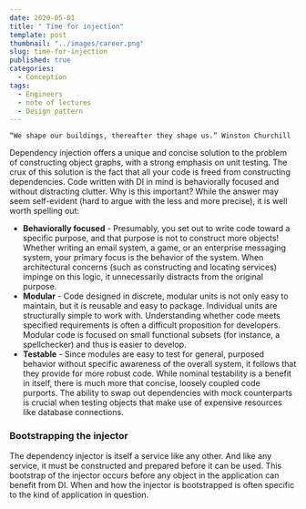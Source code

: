 ```yaml
---
date: 2020-05-01
title: " Time for injection"
template: post
thumbnail: "../images/career.png"
slug: time-for-injection
published: true
categories:
  - Conception
tags:
  - Engineers
  - note of lectures
  - Design pattern
---
```


`“We shape our buildings, thereafter they shape us.” Winston Churchill`

Dependency injection offers a unique and concise solution to the problem of constructing object graphs, with a strong emphasis on unit testing.
The crux of this solution is the fact that all your code is freed from constructing dependencies.
Code written with DI in mind is behaviorally focused and without distracting clutter. Why is this important? While the answer may seem self-evident (hard to argue with the less and more precise), it is well worth spelling out:

- **Behaviorally focused** - Presumably, you set out to write code toward a specific purpose, and that purpose is not to construct more objects! Whether writing an email system, a game, or an enterprise messaging system, your primary focus is the behavior of the system. When architectural concerns (such as constructing and locating services) impinge on this logic, it unnecessarily distracts from the original purpose.
- **Modular** - Code designed in discrete, modular units is not only easy to maintain, but it is reusable and easy to package. Individual units are structurally simple to work with. Understanding whether code meets specified requirements is often a difficult proposition for developers. Modular code is focused on small functional subsets (for instance, a spellchecker) and thus is easier to develop.
- **Testable** - Since modules are easy to test for general, purposed behavior without specific awareness of the overall system, it follows that they provide for more robust code. While nominal testability is a benefit in itself, there is much more that concise, loosely coupled code purports. The ability to swap out dependencies with mock counterparts is crucial when testing objects that make use of expensive resources like database connections.

### Bootstrapping the injector

The dependency injector is itself a service like any other. And like any service, it must be constructed and prepared before it can be used. This bootstrap of the injector occurs before any object in the application can benefit from DI. When and how the injector is bootstrapped is often specific to the kind of application in question.
